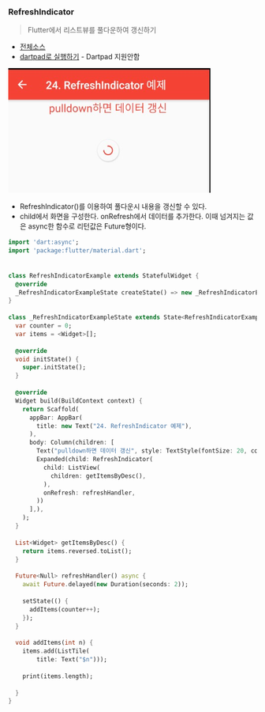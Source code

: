 ### RefreshIndicator
> Flutter에서 리스트뷰를 풀다운하여 갱신하기

- [전체소스](../../lib/advance/RefreshIndicatorExample.dart)
- [dartpad로 실행하기](#) - Dartpad 지원안함

![](../images/RefreshIndicatorExample.jpg)

- RefreshIndicator()를 이용하여 풀다운시 내용을 갱신할 수 있다.
- child에서 화면을 구성한다. onRefresh에서 데이터를 추가한다. 이때 넘겨지는 값은 async한 함수로 리턴값은 Future형이다.

~~~ dart
import 'dart:async';
import 'package:flutter/material.dart';


class RefreshIndicatorExample extends StatefulWidget {
  @override
  _RefreshIndicatorExampleState createState() => new _RefreshIndicatorExampleState();
}

class _RefreshIndicatorExampleState extends State<RefreshIndicatorExample> {
  var counter = 0;
  var items = <Widget>[];

  @override
  void initState() {
    super.initState();
  }

  @override
  Widget build(BuildContext context) {
    return Scaffold(
      appBar: AppBar(
        title: new Text("24. RefreshIndicator 예제"),
      ),
      body: Column(children: [
        Text("pulldown하면 데이터 갱신", style: TextStyle(fontSize: 20, color: Colors.red),),
        Expanded(child: RefreshIndicator(
          child: ListView(
            children: getItemsByDesc(),
          ),
          onRefresh: refreshHandler,
        ))
      ],),
    );
  }

  List<Widget> getItemsByDesc() {
    return items.reversed.toList();
  }

  Future<Null> refreshHandler() async {
    await Future.delayed(new Duration(seconds: 2));

    setState(() {
      addItems(counter++);
    });
  }

  void addItems(int n) {
    items.add(ListTile(
        title: Text("$n")));

    print(items.length);

  }
}
~~~
